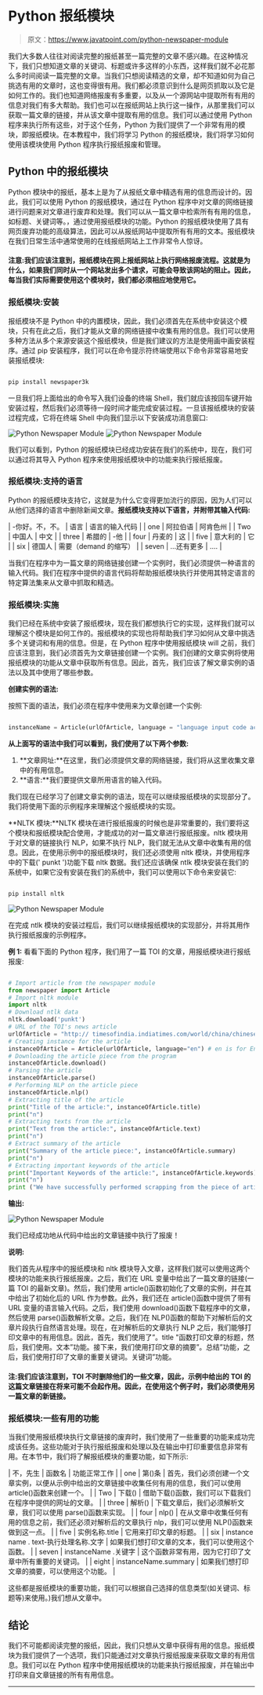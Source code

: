 # Python 报纸模块

> 原文：<https://www.javatpoint.com/python-newspaper-module>

我们大多数人往往对阅读完整的报纸甚至一篇完整的文章不感兴趣。在这种情况下，我们只想知道文章的关键词、标题或许多这样的小东西，这样我们就不必花那么多时间阅读一篇完整的文章。当我们只想阅读精选的文章，却不知道如何为自己挑选有用的文章时，这也变得很有用。我们都必须意识到什么是网页抓取以及它是如何工作的。我们也知道网络报废有多重要，以及从一个源网站中提取所有有用的信息对我们有多大帮助。我们也可以在报纸网站上执行这一操作，从那里我们可以获取一篇文章的链接，并从该文章中提取有用的信息。我们可以通过使用 Python 程序来执行所有这些，对于这个任务，Python 为我们提供了一个非常有用的模块，即报纸模块。在本教程中，我们将学习 Python 的报纸模块，我们将学习如何使用该模块使用 Python 程序执行报纸报废和管理。

## Python 中的报纸模块

Python 模块中的报纸，基本上是为了从报纸文章中精选有用的信息而设计的。因此，我们可以使用 Python 的报纸模块，通过在 Python 程序中对文章的网络链接进行问题来对文章进行废弃和处理。我们可以从一篇文章中检索所有有用的信息，如标题、关键词等。，通过使用报纸模块的功能。Python 的报纸模块使用了具有网页废弃功能的高级算法，因此可以从报纸网站中提取所有有用的文本。报纸模块在我们日常生活中通常使用的在线报纸网站上工作非常令人惊讶。

#### 注意:我们应该注意到，报纸模块在网上报纸网站上执行网络报废流程。这就是为什么，如果我们同时从一个网站发出多个请求，可能会导致该网站的阻止。因此，每当我们实际需要使用这个模块时，我们都必须相应地使用它。

### 报纸模块:安装

报纸模块不是 Python 中的内置模块，因此，我们必须首先在系统中安装这个模块，只有在此之后，我们才能从文章的网络链接中收集有用的信息。我们可以使用多种方法从多个来源安装这个报纸模块，但是我们建议的方法是使用画中画安装程序。通过 pip 安装程序，我们可以在命令提示符终端使用以下命令非常容易地安装报纸模块:

```py

pip install newspaper3k

```

一旦我们将上面给出的命令写入我们设备的终端 Shell，我们就应该按回车键开始安装过程，然后我们必须等待一段时间才能完成安装过程。一旦该报纸模块的安装过程完成，它将在终端 Shell 中向我们显示以下安装成功消息窗口:

![Python Newspaper Module](img/6e19e8ab4e85cc0e0f431a0db51c99e9.png)
![Python Newspaper Module](img/cdfc98fb16b9356dbb476ed7fa73338e.png)

我们可以看到，Python 的报纸模块已经成功安装在我们的系统中，现在，我们可以通过将其导入 Python 程序来使用报纸模块中的功能来执行报纸报废。

### 报纸模块:支持的语言

Python 的报纸模块支持它，这就是为什么它变得更加流行的原因，因为人们可以从他们选择的语言中删除新闻文章。**报纸模块支持以下语言，并附带其输入代码:**

| -你好。不，不。 | 语言 | 语言的输入代码 |
| one | 阿拉伯语 | 阿肯色州 |
| Two | 中国人 | 中文 |
| three | 希腊的 | -他 |
| four | 丹麦的 | 这 |
| five | 意大利的 | 它 |
| six | 德国人 | 需要（demand 的缩写） |
| seven | ...还有更多 | .... |

当我们在程序中为一篇文章的网络链接创建一个实例时，我们必须提供一种语言的输入代码。我们在程序中提供的语言代码将帮助报纸模块执行并使用其特定语言的特定算法集来从文章中抓取和精选。

### 报纸模块:实施

我们已经在系统中安装了报纸模块，现在我们都想执行它的实现，这样我们就可以理解这个模块是如何工作的。报纸模块的实现也将帮助我们学习如何从文章中挑选多个关键词和有用的信息。但是，在 Python 程序中使用报纸模块 will 之前，我们应该注意到，我们必须首先为文章链接创建一个实例。我们创建的文章实例将使用报纸模块的功能从文章中获取所有信息。因此，首先，我们应该了解文章实例的语法以及其中使用了哪些参数。

**创建实例的语法:**

按照下面的语法，我们必须在程序中使用来为文章创建一个实例:

```py

instanceName = Article(urlOfArticle, language = "language input code according to the article's language")

```

**从上面写的语法中我们可以看到，我们使用了以下两个参数:**

1.  **文章网址:**在这里，我们必须提供文章的网络链接，我们将从这里收集文章中的有用信息。
2.  **语言:**我们要提供文章所用语言的输入代码。

我们现在已经学习了创建文章实例的语法，现在可以继续报纸模块的实现部分了。我们将使用下面的示例程序来理解这个报纸模块的实现。

**NLTK 模块:**NLTK 模块在进行报纸报废的时候也是非常重要的，我们要将这个模块和报纸模块配合使用，才能成功的对一篇文章进行报纸报废。nltk 模块用于对文章的链接执行 NLP，如果不执行 NLP，我们就无法从文章中收集有用的信息。因此，在使用示例中的报纸模块时，我们还必须使用 nltk 模块，并使用程序中的下载(' punkt ')功能下载 nltk 数据。我们还应该确保 ntlk 模块安装在我们的系统中，如果它没有安装在我们的系统中，我们可以使用以下命令来安装它:

```py

pip install nltk

```

![Python Newspaper Module](img/af5bcd153573fec2cf3b7a8e914e3ab9.png)

在完成 ntlk 模块的安装过程后，我们可以继续报纸模块的实现部分，并将其用作执行报纸报废的示例程序。

**例 1:** 看看下面的 Python 程序，我们用了一篇 TOI 的文章，用报纸模块进行报纸报废:

```py

# Import article from the newspaper module
from newspaper import Article
# Import nltk module
import nltk
# Download ntlk data
nltk.download('punkt')
# URL of the TOI's news article
urlOfArticle = "http:// timesofindia.indiatimes.com/world/china/chinese-expert-warns-of-troops-entering-kashmir/articleshow/59516912.cms"
# Creating instance for the article
instanceOfArticle = Article(urlOfArticle, language="en") # en is for English
# Downloading the article piece from the program
instanceOfArticle.download()
# Parsing the article
instanceOfArticle.parse()
# Performing NLP on the article piece
instanceOfArticle.nlp()
# Extracting title of the article
print("Title of the article:", instanceOfArticle.title)
print("n")
# Extracting texts from the article
print("Text from the article:", instanceOfArticle.text)
print("n")
# Extract summary of the article
print("Summary of the article piece:", instanceOfArticle.summary)
print("n")
# Extracting important keywords of the article
print("Important Keywords of the article:", instanceOfArticle.keywords)
print("n")
print ("We have successfully performed scrapping from the piece of article's link given in the code!")

```

**输出:**

![Python Newspaper Module](img/efb3da0d61e42fda0195ed8adba43dc3.png)

我们已经成功地从代码中给出的文章链接中执行了报废！

**说明:**

我们首先从程序中的报纸模块和 nltk 模块导入文章，这样我们就可以使用这两个模块的功能来执行报纸报废。之后，我们在 URL 变量中给出了一篇文章的链接(一篇 TOI 的最新文章)。然后，我们使用 article()函数初始化了文章的实例，并在其中给出了初始化后的 URL 作为参数。此外，我们还在 article()函数中提供了带有 URL 变量的语言输入代码。之后，我们使用 download()函数下载程序中的文章，然后使用 parse()函数解析文章。之后，我们在 NLP()函数的帮助下对解析后的文章片段执行自然语言处理。现在，在对解析后的文章执行 NLP 之后，我们能够打印文章中的有用信息。因此，首先，我们使用了”。title "函数打印文章的标题，然后，我们使用。文本”功能。接下来，我们使用打印文章的摘要”。总结”功能，之后，我们使用打印了文章的重要关键词。关键词”功能。

#### 注:我们应该注意到，TOI 不时删除他们的一些文章，因此，示例中给出的 TOI 的这篇文章链接在将来可能不会起作用。因此，在使用这个例子时，我们必须使用另一篇文章的新链接。

### 报纸模块:一些有用的功能

当我们使用报纸模块执行文章链接的废弃时，我们使用了一些重要的功能来成功完成该任务。这些功能对于执行报纸报废和处理以及在输出中打印重要信息非常有用。在本节中，我们将了解报纸模块的重要功能，如下所示:

| 不，先生 | 函数名 | 功能正常工作 |
| one | 第()条 | 首先，我们必须创建一个文章实例，以便从示例中给出的文章链接中收集任何有用的信息，我们可以使用 article()函数来创建一个。 |
| Two | 下载() | 借助下载()函数，我们可以下载我们在程序中提供的网址的文章。 |
| three | 解析() | 下载文章后，我们必须解析文章，我们可以使用 parse()函数来实现。 |
| four | nlp() | 在从文章中收集任何有用的信息之前，我们还必须对解析后的文章执行 nlp，我们可以使用 NLP()函数来做到这一点。 |
| five | 实例名称.title | 它用来打印文章的标题。 |
| six | instance name . text-执行处理名称.文字 | 如果我们想打印文章的文本，我们可以使用这个函数。 |
| seven | instanceName .关键字 | 这个函数非常有用，因为它打印了文章中所有重要的关键词。 |
| eight | instanceName.summary | 如果我们想打印文章的摘要，可以使用这个功能。 |

这些都是报纸模块的重要功能，我们可以根据自己选择的信息类型(如关键词、标题等)来使用。)我们想从文章中。

## 结论

我们不可能都阅读完整的报纸，因此，我们只想从文章中获得有用的信息。报纸模块为我们提供了一个选项，我们只能通过对文章执行报纸报废来获取文章的有用信息。我们可以在 Python 程序中使用报纸模块的功能来执行报纸报废，并在输出中打印来自文章链接的所有有用信息。

* * *